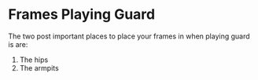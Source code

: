# Frames Playing Guard
The two post important places to place your frames in when playing guard is are:
1. The hips
2. The armpits

